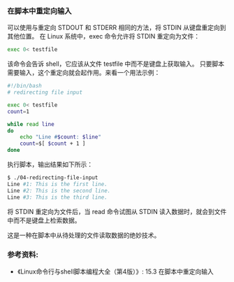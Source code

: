 ### 在脚本中重定向输入

可以使用与重定向 STDOUT 和 STDERR 相同的方法，将 STDIN 从键盘重定向到其他位置。
在 Linux 系统中，exec 命令允许将 STDIN 重定向为文件：

```bash
exec 0< testfile
```

该命令会告诉 shell，它应该从文件 testfile 中而不是键盘上获取输入。
只要脚本需要输入，这个重定向就会起作用。来看一个用法示例：

```bash
#!/bin/bash
# redirecting file input

exec 0< testfile
count=1

while read line
do
	echo "Line #$count: $line"
	count=$[ $count + 1 ]
done
```

执行脚本，输出结果如下所示：

```bash
$ ./04-redirecting-file-input
Line #1: This is the first line.
Line #2: This is the second line.
Line #3: This is the third line.
```

将 STDIN 重定向为文件后，当 read 命令试图从 STDIN 读入数据时，就会到文件中而不是键盘上检索数据。

这是一种在脚本中从待处理的文件读取数据的绝妙技术。


### 参考资料:
- 《Linux命令行与shell脚本编程大全（第4版）》: 15.3 在脚本中重定向输入

